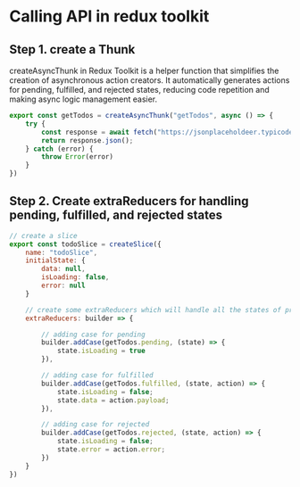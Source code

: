 # Calling API in redux toolkit

## Step 1. create a Thunk
createAsyncThunk in Redux Toolkit is a helper function that simplifies the creation of asynchronous action creators. 
It automatically generates actions for pending, fulfilled, and rejected states, reducing code repetition and making async logic management easier.


```javascript 
export const getTodos = createAsyncThunk("getTodos", async () => {
    try {
        const response = await fetch("https://jsonplaceholdeer.typicode.com/todos");
        return response.json();
    } catch (error) {
        throw Error(error)
    }
})
``` 


## Step 2. Create extraReducers for handling pending, fulfilled, and rejected states

``` javascript
// create a slice
export const todoSlice = createSlice({
    name: "todoSlice",
    initialState: {
        data: null,
        isLoading: false,
        error: null
    }

    // create some extraReducers which will handle all the states of promise of getTodos
    extraReducers: builder => {

        // adding case for pending
        builder.addCase(getTodos.pending, (state) => {
            state.isLoading = true
        }),

        // adding case for fulfilled
        builder.addCase(getTodos.fulfilled, (state, action) => {
            state.isLoading = false;
            state.data = action.payload;
        }),

        // adding case for rejected
        builder.addCase(getTodos.rejected, (state, action) => {
            state.isLoading = false;
            state.error = action.error;
        })
    }
})
```